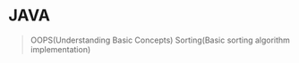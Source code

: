 # JAVA
   > OOPS(Understanding Basic Concepts)
   > Sorting(Basic sorting algorithm implementation)
